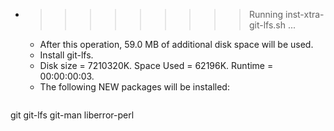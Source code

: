 * >>>>>>>>> Running inst-xtra-git-lfs.sh ...
  * After this operation, 59.0 MB of additional disk space will be used.
  * Install git-lfs.
  * Disk size = 7210320K. Space Used = 62196K. Runtime = 00:00:00:03.
  * The following NEW packages will be installed:
  ```bash
git git-lfs git-man liberror-perl
  ```

